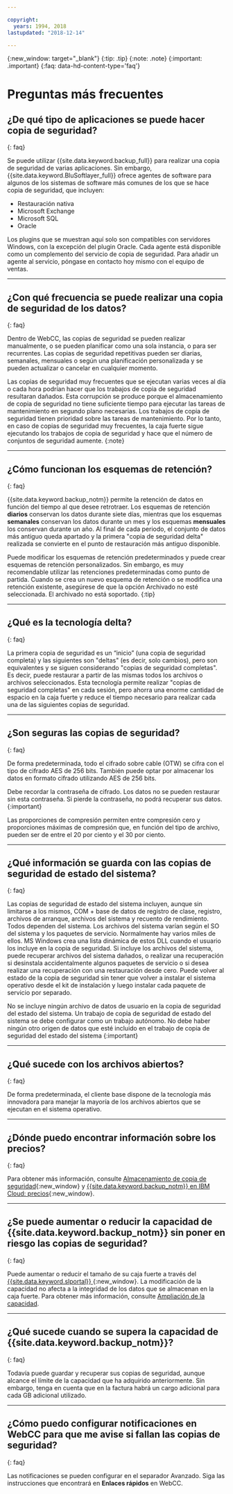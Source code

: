 ```yaml
---

copyright:
  years: 1994, 2018
lastupdated: "2018-12-14"

---
```

{:new_window: target="_blank"}
{:tip: .tip}
{:note: .note}
{:important: .important}
{:faq: data-hd-content-type='faq'}


# Preguntas más frecuentes

## ¿De qué tipo de aplicaciones se puede hacer copia de seguridad?
{: faq}

Se puede utilizar {{site.data.keyword.backup_full}} para realizar una copia de seguridad de varias aplicaciones. Sin embargo, {{site.data.keyword.BluSoftlayer_full}} ofrece agentes de software para algunos de los sistemas de software más comunes de los que se hace copia de seguridad, que incluyen:

- Restauración nativa
- Microsoft Exchange
- Microsoft SQL
- Oracle

Los plugins que se muestran aquí solo son compatibles con servidores Windows, con la excepción del plugin Oracle. Cada agente está disponible como un complemento del servicio de copia de seguridad. Para añadir un agente al servicio, póngase en contacto hoy mismo con el equipo de ventas.

<hr>

## ¿Con qué frecuencia se puede realizar una copia de seguridad de los datos?
{: faq}

Dentro de WebCC, las copias de seguridad se pueden realizar manualmente, o se pueden planificar como una sola instancia, o para ser recurrentes. Las copias de seguridad repetitivas pueden ser diarias, semanales, mensuales o según una planificación personalizada y se pueden actualizar o cancelar en cualquier momento.

Las copias de seguridad muy frecuentes que se ejecutan varias veces al día o cada hora podrían hacer que los trabajos de copia de seguridad resultaran dañados. Esta corrupción se produce porque el almacenamiento de copia de seguridad no tiene suficiente tiempo para ejecutar las tareas de mantenimiento en segundo plano necesarias. Los trabajos de copia de seguridad tienen prioridad sobre las tareas de mantenimiento. Por lo tanto, en caso de copias de seguridad muy frecuentes, la caja fuerte sigue ejecutando los trabajos de copia de seguridad y hace que el número de conjuntos de seguridad aumente.
{:note}

<hr>

## ¿Cómo funcionan los esquemas de retención?
{: faq}

{{site.data.keyword.backup_notm}} permite la retención de datos en función del tiempo al que desee retrotraer. Los esquemas de retención **diarios** conservan los datos durante siete días, mientras que los esquemas **semanales** conservan los datos durante un mes y los esquemas **mensuales** los conservan durante un año. Al final de cada periodo, el conjunto de datos más antiguo queda apartado y la primera "copia de seguridad delta" realizada se convierte en el punto de restauración más antiguo disponible.

Puede modificar los esquemas de retención predeterminados y puede crear esquemas de retención personalizados. Sin embargo, es muy recomendable utilizar las retenciones predeterminadas como punto de partida. Cuando se crea un nuevo esquema de retención o se modifica una retención existente, asegúrese de que la opción Archivado no esté seleccionada. El archivado no está soportado.
{:tip}

<hr>

## ¿Qué es la tecnología delta?
{: faq}

La primera copia de seguridad es un “inicio” (una copia de seguridad completa) y las siguientes son "deltas" (es decir, solo cambios), pero son equivalentes y se siguen considerando "copias de seguridad completas". Es decir, puede restaurar a partir de las mismas todos los archivos o archivos seleccionados. Esta tecnología permite realizar "copias de seguridad completas" en cada sesión, pero ahorra una enorme cantidad de espacio en la caja fuerte y reduce el tiempo necesario para realizar cada una de las siguientes copias de seguridad.

<hr>

## ¿Son seguras las copias de seguridad?
{: faq}

De forma predeterminada, todo el cifrado sobre cable (OTW) se cifra con el tipo de cifrado AES de 256 bits. También puede optar por almacenar los datos en formato cifrado utilizando AES de 256 bits.

Debe recordar la contraseña de cifrado. Los datos no se pueden restaurar sin esta contraseña. Si pierde la contraseña, no podrá recuperar sus datos.
{:important}

Las proporciones de compresión permiten entre compresión cero y proporciones máximas de compresión que, en función del tipo de archivo, pueden ser de entre el 20 por ciento y el 30 por ciento.

<hr>

## ¿Qué información se guarda con las copias de seguridad de estado del sistema?
{: faq}

Las copias de seguridad de estado del sistema incluyen, aunque sin limitarse a los mismos, COM + base de datos de registro de clase, registro, archivos de arranque, archivos del sistema y recuento de rendimiento. Todos dependen del sistema. Los archivos del sistema varían según el SO del sistema y los paquetes de servicio. Normalmente hay varios miles de ellos. MS Windows crea una lista dinámica de estos DLL cuando el usuario los incluye en la copia de seguridad. Si incluye los archivos del sistema, puede recuperar archivos del sistema dañados, o realizar una recuperación si desinstala accidentalmente algunos paquetes de servicio o si desea realizar una recuperación con una restauración desde cero. Puede volver al estado de la copia de seguridad sin tener que volver a instalar el sistema operativo desde el kit de instalación y luego instalar cada paquete de servicio por separado.

No se incluye ningún archivo de datos de usuario en la copia de seguridad del estado del sistema. Un trabajo de copia de seguridad de estado del sistema se debe configurar como un trabajo autónomo. No debe haber ningún otro origen de datos que esté incluido en el trabajo de copia de seguridad del estado del sistema
{:important}

<hr>

## ¿Qué sucede con los archivos abiertos?
{: faq}

De forma predeterminada, el cliente base dispone de la tecnología más innovadora para manejar la mayoría de los archivos abiertos que se ejecutan en el sistema operativo.

<hr>

## ¿Dónde puedo encontrar información sobre los precios?
{: faq}

Para obtener más información, consulte [Almacenamiento de copia de seguridad](https://www.ibm.com/cloud/backup-and-restore){:new_window} y [{{site.data.keyword.backup_notm}} en IBM Cloud: precios](https://www.ibm.com/cloud/evault/pricing){:new_window}.

<hr>

## ¿Se puede aumentar o reducir la capacidad de {{site.data.keyword.backup_notm}} sin poner en riesgo las copias de seguridad?
{: faq}

Puede aumentar o reducir el tamaño de su caja fuerte a través del [ {{site.data.keyword.slportal}} ](https://control.softlayer.com/){:new_window}. La modificación de la capacidad no afecta a la integridad de los datos que se almacenan en la caja fuerte. Para obtener más información, consulte [Ampliación de la capacidad](expanding-capacity.html).

<hr>

## ¿Qué sucede cuando se supera la capacidad de {{site.data.keyword.backup_notm}}?
{: faq}

Todavía puede guardar y recuperar sus copias de seguridad, aunque alcance el límite de la capacidad que ha adquirido anteriormente. Sin embargo, tenga en cuenta que en la factura habrá un cargo adicional para cada GB adicional utilizado.

<hr>

## ¿Cómo puedo configurar notificaciones en WebCC para que me avise si fallan las copias de seguridad?
{: faq}

Las notificaciones se pueden configurar en el separador Avanzado. Siga las instrucciones que encontrará en **Enlaces rápidos** en WebCC.

